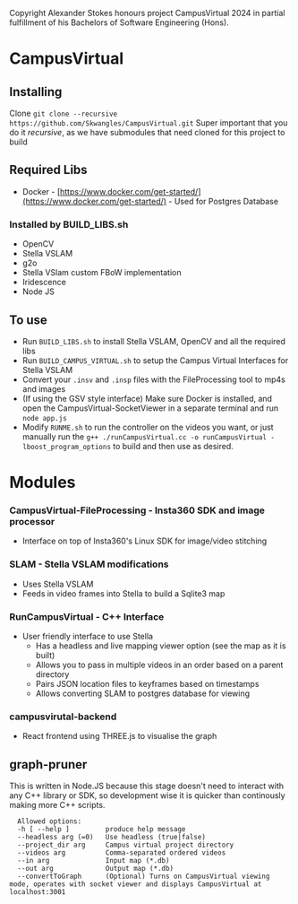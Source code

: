 Copyright Alexander Stokes honours project CampusVirtual 2024 in partial fulfillment of his Bachelors of Software Engineering (Hons).

# CampusVirtual

## Installing

Clone `git clone --recursive https://github.com/Skwangles/CampusVirtual.git`
Super important that you do it _recursive_, as we have submodules that need cloned for this project to build

## Required Libs

- Docker - [https://www.docker.com/get-started/](https://www.docker.com/get-started/) - Used for Postgres Database

### Installed by BUILD_LIBS.sh

- OpenCV
- Stella VSLAM
- g2o
- Stella VSlam custom FBoW implementation
- Iridescence
- Node JS

## To use

- Run `BUILD_LIBS.sh` to install Stella VSLAM, OpenCV and all the required libs
- Run `BUILD_CAMPUS_VIRTUAL.sh` to setup the Campus Virtual Interfaces for Stella VSLAM
- Convert your `.insv` and `.insp` files with the FileProcessing tool to mp4s and images
- (If using the GSV style interface) Make sure Docker is installed, and open the CampusVirtual-SocketViewer in a separate terminal and run `node app.js`
- Modify `RUNME.sh` to run the controller on the videos you want, or just manually run the `g++ ./runCampusVirtual.cc -o runCampusVirtual -lboost_program_options` to build and then use as desired.

# Modules

### CampusVirtual-FileProcessing - Insta360 SDK and image processor

- Interface on top of Insta360's Linux SDK for image/video stitching

### SLAM - Stella VSLAM modifications

- Uses Stella VSLAM
- Feeds in video frames into Stella to build a Sqlite3 map

### RunCampusVirtual - C++ Interface

- User friendly interface to use Stella
  - Has a headless and live mapping viewer option (see the map as it is built)
  - Allows you to pass in multiple videos in an order based on a parent directory
  - Pairs JSON location files to keyframes based on timestamps
  - Allows converting SLAM to postgres database for viewing

### campusvirutal-backend

- React frontend using THREE.js to visualise the graph

## graph-pruner
This is written in Node.JS because this stage doesn't need to interact with any C++ library or SDK, so development wise it is quicker than continously making more C++ scripts.



  
```
  Allowed options:
  -h [ --help ]         produce help message
  --headless arg (=0)   Use headless (true|false)
  --project_dir arg     Campus virtual project directory
  --videos arg          Comma-separated ordered videos
  --in arg              Input map (*.db)
  --out arg             Output map (*.db)
  --convertToGraph      (Optional) Turns on CampusVirtual viewing mode, operates with socket viewer and displays CampusVirtual at localhost:3001
```
